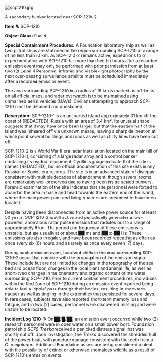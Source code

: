 ![scp1210.jpg](http://scp-wiki.wdfiles.com/local--files/scp-1210/scp1210.jpg)

A secondary bunker located near SCP-1210-2

**Item #:** SCP-1210

**Object Class:** Euclid

**Special Containment Procedures:** A Foundation laboratory ship as well as two patrol ships are stationed in the region surrounding SCP-1210 at a range of no less than 10 km. As SCP-1210-2 remains active, expeditions to or experimentation with SCP-1210 for more than five (5) hours after a recorded emission event may only be performed with prior permission from at least two (2) Level 4 Personnel. Infrared and visible-light photography by the next over-passing surveillance satellite must be scheduled immediately after a recorded emission event.

The area surrounding SCP-1210 in a radius of 15 km is marked as off-limits on all official maps, and radar overwatch is to be maintained using unmanned aerial vehicles (UAVs). Civilians attempting to approach SCP-1210 must be detained and questioned.

**Description:** SCP-1210-1 is an uncharted island approximately 31 km off the coast of \[REDACTED\], Russia with an area of 3.4 km². Its unusual shape suggests that it may have once been larger, but that the eastern half of the island was 'sheared off' via unknown means, leaving a sharp delineation at which point several buildings and roads as well as utility lines have been cut off.

SCP-1210-2 is a World War II era radar installation located on the main hill of SCP-1210-1, consisting of a large radar array and a control bunker containing its readout equipment. Cyrillic signage indicate that the site is named \[REDACTED\], but no official documentation of this site exists in any Russian or Soviet-era records. The site is in an advanced state of disrepair consistent with multiple decades of abandonment, though several rooms are remarkably well-preserved due to having been inside sealed bunkers. Forensic examination of the site indicates that site personnel were forced to abandon the area in haste and head towards the eastern end of the island, where the main power plant and living quarters are presumed to have been located.

Despite having been disconnected from an active power source for at least 50 years, SCP-1210-2 is still active and periodically generates a low-powered, anomalous radar pulse emission that radiates out to a range of approximately 9 km. The period and frequency of these emissions is unstable, but are usually at or about ██ ms and ██ to ██ Hz. These emissions are also irregular, and have been recorded repeating as often as once every six (6) hours, and as rarely as once every seven (7) days.

During each emission event, localized shifts in the area surrounding SCP-1210-2 occur that coincide with the propagation of the emission signal. These include but are not limited to: changes in the topography of the sea bed and ocean floor, changes in the local plant and animal life, as well as short-lived changes in the chemistry and organic content of the water surrounding SCP-1210. Prior to current containment procedures, individuals within the Red Zone of SCP-1210 during an emission event reported being able to feel a 'ripple' pass through their bodies, resulting in short-term nausea as well as tingling in the extremities that persisted for several days. In rare cases, subjects have also reported short-term memory loss and fatigue, and in two (2) cases, personnel were discovered missing and were unable to be located.

**Incident Log 1210-1:** On ██/█/██, an emission event occurred while two (2) research personnel were in open water on a small power boat. Foundation patrol ship _SCPS Treska_ received a panicked distress signal that was shortly cut off. Upon investigation, the _Treska_ discovered the shredded hull of the power boat, with puncture damage consistent with the teeth from a _C. megalodon_. Additional Foundation assets are being considered to deal with the possibility of extinct or otherwise anomalous wildlife as a result of SCP-1210's emission events.